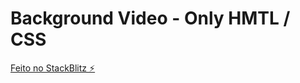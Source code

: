# Background Video - Only HMTL / CSS

[Feito no StackBlitz ⚡️](https://stackblitz.com/edit/web-platform-7vgm1y)
